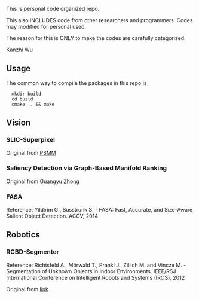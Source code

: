 This is personal code organized repo. 

This also INCLUDES code from other researchers and programmers. Codes may modified for personal used.

The reason for this is ONLY to make the codes are carefully categorized.

Kanzhi Wu

## Usage
The common way to compile the packages in this repo is
```
  mkdir build
  cd build
  cmake .. && make
```

## Vision

### SLIC-Superpixel
Original from [PSMM](https://github.com/PSMM/SLIC-Superpixels)

### Saliency Detection via Graph-Based Manifold Ranking
Original from [Guangyu Zhong](https://github.com/GYZHikari/Opencv-Saliency)

### FASA
Reference: Yildirim G., Susstrunk S. - FASA: Fast, Accurate, and Size-Aware Salient Object Detection. ACCV, 2014

## Robotics

### RGBD-Segmenter
Reference: Richtsfeld A., Mörwald T., Prankl J., Zillich M. and Vincze M. - 
Segmentation of Unknown Objects in Indoor Environments.  IEEE/RSJ International
Conference on Intelligent Robots and Systems (IROS), 2012

Original from [link](http://www.acin.tuwien.ac.at/forschung/v4r/mitarbeiterprojekte/rgb-d-segmentation/)


